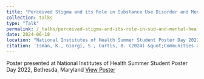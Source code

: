 ```yaml
---
title: "Perceived Stigma and its Role in Substance Use Disorder and Mental Health Outcomes"
collection: talks
type: "Talk"
permalink: /_talks/perceived-stigma-and-its-role-in-sud-and-mental-health.md
date: 2024-06-18
location: "National Institutes of Health Summer Student Poster Day 2022, Bethesda, Maryland"
citation: 'Isman, K., Giorgi, S., Curtis, B. (2024) &quot;Communities at the Crossroads: Exploring Cultural Variations in Opioid Epidemic Outcomes&quot;'
---
```


Poster presented at National Institutes of Health Summer Student Poster Day 2022, Bethesda, Maryland [View Poster](files/posters/isman2022poster.pdf)
